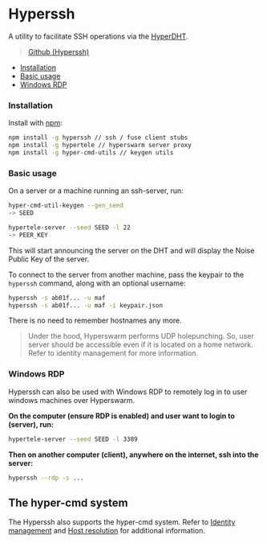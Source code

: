 # Hyperssh

A utility to facilitate SSH operations via the [HyperDHT](../building-blocks/hyperdht.md).

> [Github (Hyperssh)](https://github.com/mafintosh/hyperssh)

* [Installation](hyperssh.md#installation)
* [Basic usage](hyperssh.md#basic-usage)
* [Windows RDP](hyperssh.md#windows-rdp)

### Installation

Install with [npm](https://www.npmjs.com/):

```bash
npm install -g hyperssh // ssh / fuse client stubs
npm install -g hypertele // hyperswarm server proxy
npm install -g hyper-cmd-utils // keygen utils
```

### Basic usage

On a server or a machine running an ssh-server, run:

```bash
hyper-cmd-util-keygen --gen_seed
-> SEED

hypertele-server --seed SEED -l 22
-> PEER_KEY
```

This will start announcing the server on the DHT and will display the Noise Public Key of the server.

To connect to the server from another machine, pass the keypair to the `hyperssh` command, along with an optional username:

```bash
hyperssh -s ab01f... -u maf
hyperssh -s ab01f... -u maf -i keypair.json
```

There is no need to remember hostnames any more.


> Under the hood, Hyperswarm performs UDP holepunching. So, user server should be accessible even if it is located on a home network. Refer to identity management for more information.


### Windows RDP

Hyperssh can also be used with Windows RDP to remotely log in to user windows machines over Hyperswarm.

**On the computer (ensure RDP is enabled) and user want to login to (server), run:**

```bash
hypertele-server --seed SEED -l 3389
```

**Then on another computer (client), anywhere on the internet, ssh into the server:**

```bash
hyperssh --rdp -s ...
```

## The hyper-cmd system

The Hyperssh also supports the hyper-cmd system. Refer to [Identity management](https://github.com/prdn/hyper-cmd-docs/blob/main/identity.md) and [Host resolution](https://github.com/prdn/hyper-cmd-docs/blob/main/resolve.md) for additional information.
